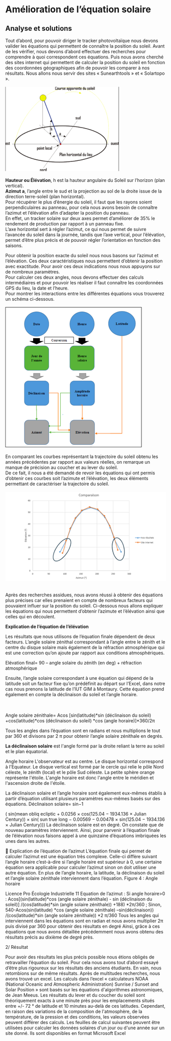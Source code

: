 # Amélioration de l’équation solaire

## Analyse et solutions

Tout d’abord, pour pouvoir diriger le tracker photovoltaïque nous devons
valider les équations qui permettent de connaître la position du soleil.
Avant de les vérifier, nous devons d’abord effectuer des recherches pour
comprendre à quoi correspondent ces équations. Puis nous avons cherché des
sites internet qui permettent de calculer la position du soleil en fonction des
coordonnées géographiques afin de pouvoir les comparer à nos résultats.
Nous allons nous servir des sites « Sunearthtools » et « Solartopo ». <br>
<br>
![Screenshot](pic/Courbe_du_soleil/Image1.PNG)<br>
<br>
**Hauteur ou Élévation**, h est la hauteur angulaire du Soleil sur l’horizon (plan
vertical).<br>
**Azimut a**, l’angle entre le sud et la projection au sol de la droite issue de la
direction terre-soleil (plan horizontal).<br>
Pour récupérer le plus d’énergie du soleil, il faut que les rayons soient
perpendiculaires au panneau, pour cela nous avons besoin de connaître
l’azimut et l’élévation afin d’adapter la position du panneau.<br>
En effet, un tracker solaire sur deux axes permet d’améliorer de 35% le
rendement de production par rapport à un panneau fixe.<br>
L’axe horizontal sert à régler l’azimut, ce qui nous permet de suivre l’avancée
du soleil dans la journée, tandis que l’axe vertical, pour l’élévation, permet
d’être plus précis et de pouvoir régler l’orientation en fonction des saisons.

Pour obtenir la position exacte du soleil nous nous basons sur l’azimut et
l’élévation. Ces deux caractéristiques nous permettent d’obtenir la position
avec exactitude. Pour avoir ces deux indications nous nous appuyons sur de
nombreux paramètres.<br>
Pour calculer ces deux angles, nous devons effectuer des calculs
intermédiaires et pour pouvoir les réaliser il faut connaître les coordonnées GPS
du lieu, la date et l’heure.<br>
Pour montrer les interactions entre les différentes équations vous trouverez un
schéma ci-dessous.<br>
<br>
![Screenshot](pic/Courbe_du_soleil/Image2.PNG) <br>
<br>
En comparant les courbes représentant la trajectoire du soleil obtenu les
années précédentes par rapport aux valeurs réelles, on remarque un manque
de précision au coucher et au lever du soleil.<br>
De ce fait, il nous a été demandé de revoir les équations qui ont permis
d’obtenir ces courbes soit l’azimute et l’élévation, les deux éléments
permettant de caractériser la trajectoire du soleil.<br>
<br>
![Screenshot](pic/Courbe_du_soleil/3.PNG)<br>
<br>

Après des recherches assidues, nous avons réussi à obtenir des équations plus
précises car elles prenaient en compte de nombreux facteurs qui pouvaient
influer sur la position du soleil. Ci-dessous nous allons expliquer les équations qui
nous permettent d’obtenir l’azimute et l’élévation ainsi que celles qui en
découlent.<br>

**Explication de l’équation de l’élévation**<br>

Les résultats que nous utilisons de l’équation finale dépendent de deux
facteurs. L’angle solaire zénithal correspondant à l’angle entre le zénith et
le centre du disque solaire mais également de la réfraction atmosphérique
qui est une correction qu’on ajoute par rapport aux conditions
atmosphériques.<br>

Elévation final= 90 – angle solaire du zénith (en deg) + réfraction
atmosphérique<br>

Ensuite, l’angle solaire correspondant à une équation qui dépend de la
latitude soit un facteur fixe qu’on prédéfinit au départ sur l’Excel, dans notre
cas nous prenons la latitude de l’IUT GIM à Montaury. Cette équation prend
également en compte la déclinaison du soleil et l’angle horaire.<br>
<br>
<br>

Angle solaire zénithale= Acos [sin(latitude)*sin (déclinaison du soleil)
+cos(latitude)*cos (déclinaison du soleil) *cos (angle horaire)]*360/2π<br>

Tous les angles dans l’équation sont en radians et nous multiplions le tout
par 360 et divisons par 2 π pour obtenir l’angle solaire zénithale en degrés.<br>

**La déclinaison solaire** est l'angle formé par la droite reliant la terre
au soleil et le plan équatorial.

Angle horaire
L'observateur est au centre. Le disque
horizontal correspond à l'Equateur. Le
disque vertical est formé par le cercle
qui relie le pôle Nord céleste,
le zénith (local) et le pôle Sud céleste.
La petite sphère orange représente
l'étoile. L'angle horaire est donc l'angle
entre le méridien et l'ascension droite
de l'étoile.

La déclinaison solaire et l’angle horaire sont également eux-mêmes établis à
partir d’équation utilisant plusieurs paramètres eux-mêmes basés sur des
équations.
Déclinaison solaire= sin−1

( sin(mean obliq ecliptic + 0.0256 × cos(125.04 −
1934.136 × Julian Century)) × sin( sun true long − 0.00569 − 0.00478 × sin(125.04 −
1934.136 × Julian Century)))
La déclinaison solaire est en degré. On constate que de nouveau paramètres
interviennent.
Ainsi, pour parvenir à l’équation finale de l’élévation nous faisons appel à une
quinzaine d’équations imbriquées les unes dans les autres.

 Explication de l’équation de l’azimut
L’équation finale qui permet de calculer l’azimut est une équation très
complexe. Celle-ci diffère suivant l’angle horaire c’est-à-dire si l’angle horaire
est supérieur à 0, une certaine équation sera applicable pour calculer l’azimut
sinon on doit utiliser une autre équation. En plus de l’angle horaire, la latitude,
la déclinaison du soleil et l’angle solaire zénithale interviennent dans
l’équation.
Figure 4 : Angle horaire

Licence Pro Écologie Industrielle 11
Equation de l’azimut :
Si angle horaire>0 : Acos[(sin(latitude)*cos (angle solaire zénithale) - sin
(déclinaison du soleil)] /(cos(latitude)*sin (angle solaire zénithale)) +188)
*2π/360 ;
Sinon, 540-Acos(sin(latitude) *cos (angle solaire zénithale) –sin(déclinaison))
/(cos(latitude)*sin (angle solaire zénithale)) *2 π/360
Tous les angles qui interviennent dans les équations sont en radian et nous
avons multiplier 2π puis divisé par 360 pour obtenir des résultats en degré
Ainsi, grâce à ces équations que nous avons détaillée précédemment nous
avons obtenu des résultats précis au dixième de degré près.

2/ Résultat

Pour avoir des résultats les plus précis possible nous étions obligés de retravailler
l’équation du soleil.
Pour cela nous avons tout d’abord essayé d’être plus rigoureux sur les résultats
des anciens étudiants. En vain, nous retombions sur de même résultats.
Après de multitudes recherches, nous avons trouvé un excel. Les calculs dans
l’excel « calculateurs NOAA (National Oceanic and Atmospheric
Administration) Sunrise / Sunset and Solar Position » sont basés sur les équations
d'algorithmes astronomiques, de Jean Meeus. Les résultats du lever et du
coucher du soleil sont théoriquement exacts à une minute près pour les
emplacements situés entre +/- 72 ° de latitude et 10 minutes au-delà de ces
latitudes. Cependant, en raison des variations de la composition de
l'atmosphère, de la température, de la pression et des conditions, les valeurs
observées peuvent différer des calculs.
Les feuilles de calcul suivantes peuvent être utilisées pour calculer les données
solaires d'un jour ou d'une année sur un site donné. Ils sont disponibles en format
Microsoft Excel

